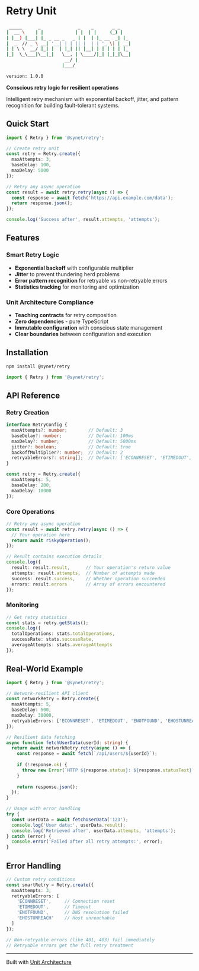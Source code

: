 # Retry Unit

```bash
 _____      _              _    _       _ _   
|  __ \    | |            | |  | |     (_) |  
| |__) |___| |_ _ __ _   _ | |  | |_ __  _| |_ 
|  _  // _ \ __| '__| | | || |  | | '_ \| | __|
| | \ \  __/ |_| |  | |_| || |__| | | | | | |_ 
|_|  \_\___|\__|_|   \__, | \____/|_| |_|_|\__|
                      __/ |                    
                     |___/                     

version: 1.0.0
```

**Conscious retry logic for resilient operations**

Intelligent retry mechanism with exponential backoff, jitter, and pattern recognition for building fault-tolerant systems.

## Quick Start

```typescript
import { Retry } from '@synet/retry';

// Create retry unit
const retry = Retry.create({
  maxAttempts: 3,
  baseDelay: 100,
  maxDelay: 5000
});

// Retry any async operation
const result = await retry.retry(async () => {
  const response = await fetch('https://api.example.com/data');
  return response.json();
});

console.log('Success after', result.attempts, 'attempts');
```

## Features

### **Smart Retry Logic**
- **Exponential backoff** with configurable multiplier
- **Jitter** to prevent thundering herd problems
- **Error pattern recognition** for retryable vs non-retryable errors
- **Statistics tracking** for monitoring and optimization

### **Unit Architecture Compliance**
- **Teaching contracts** for retry composition
- **Zero dependencies** - pure TypeScript
- **Immutable configuration** with conscious state management
- **Clear boundaries** between configuration and execution

## Installation

```bash
npm install @synet/retry
```

```typescript
import { Retry } from '@synet/retry';
```

## API Reference

### Retry Creation

```typescript
interface RetryConfig {
  maxAttempts?: number;        // Default: 3
  baseDelay?: number;          // Default: 100ms  
  maxDelay?: number;           // Default: 5000ms
  jitter?: boolean;            // Default: true
  backoffMultiplier?: number;  // Default: 2
  retryableErrors?: string[];  // Default: ['ECONNRESET', 'ETIMEDOUT', 'ENOTFOUND']
}

const retry = Retry.create({
  maxAttempts: 5,
  baseDelay: 200,
  maxDelay: 10000
});
```

### Core Operations

```typescript
// Retry any async operation
const result = await retry.retry(async () => {
  // Your operation here
  return await riskyOperation();
});

// Result contains execution details
console.log({
  result: result.result,      // Your operation's return value
  attempts: result.attempts,  // Number of attempts made
  success: result.success,    // Whether operation succeeded
  errors: result.errors       // Array of errors encountered
});
```

### Monitoring

```typescript
// Get retry statistics
const stats = retry.getStats();
console.log({
  totalOperations: stats.totalOperations,
  successRate: stats.successRate,
  averageAttempts: stats.averageAttempts
});
```

## Real-World Example

```typescript
import { Retry } from '@synet/retry';

// Network-resilient API client
const networkRetry = Retry.create({
  maxAttempts: 5,
  baseDelay: 500,
  maxDelay: 30000,
  retryableErrors: ['ECONNRESET', 'ETIMEDOUT', 'ENOTFOUND', 'EHOSTUNREACH']
});

// Resilient data fetching
async function fetchUserData(userId: string) {
  return await networkRetry.retry(async () => {
    const response = await fetch(`/api/users/${userId}`);
    
    if (!response.ok) {
      throw new Error(`HTTP ${response.status}: ${response.statusText}`);
    }
    
    return response.json();
  });
}

// Usage with error handling
try {
  const userData = await fetchUserData('123');
  console.log('User data:', userData.result);
  console.log('Retrieved after', userData.attempts, 'attempts');
} catch (error) {
  console.error('Failed after all retry attempts:', error);
}
```

## Error Handling

```typescript
// Custom retry conditions
const smartRetry = Retry.create({
  maxAttempts: 3,
  retryableErrors: [
    'ECONNRESET',     // Connection reset
    'ETIMEDOUT',      // Timeout
    'ENOTFOUND',      // DNS resolution failed
    'EHOSTUNREACH'    // Host unreachable
  ]
});

// Non-retryable errors (like 401, 403) fail immediately
// Retryable errors get the full retry treatment
```

---

Built with [Unit Architecture](https://github.com/synthetism/unit) 
